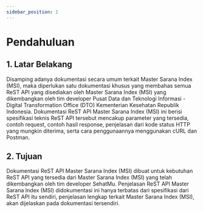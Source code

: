 ```yaml
---
sidebar_position: 1
---
```


# Pendahuluan

## 1. Latar Belakang

Disamping adanya dokumentasi secara umum terkait Master Sarana Index (MSI), maka diperlukan satu dokumentasi khusus yang membahas semua ReST API yang disediakan oleh Master Sarana Index (MSI) yang dikembangkan oleh tim developer Pusat Data dan Teknologi Informasi - Digital Transformation Office (DTO) Kementerian Kesehatan Republik Indonesia. Dokumentasi ReST API Master Sarana Index (MSI) ini berisi spesifikasi teknis ReST API tersebut mencakup parameter yang tersedia, contoh request, contoh hasil response, penjelasan dari kode status HTTP yang mungkin diterima, serta cara penggunaannya menggunakan cURL dan Postman.

## 2. Tujuan

Dokumentasi ReST API Master Sarana Index (MSI) dibuat untuk kebutuhan ReST API yang tersedia dari Master Sarana Index (MSI) yang telah dikembangkan oleh tim developer SehatMu. Penjelasan ReST API Master Sarana Index (MSI) didokumentasi ini hanya terbatas dari spesifikasi dari ReST API itu sendiri, penjelasan lengkap terkait Master Sarana Index (MSI), akan dijelaskan pada dokumentasi tersendiri.
